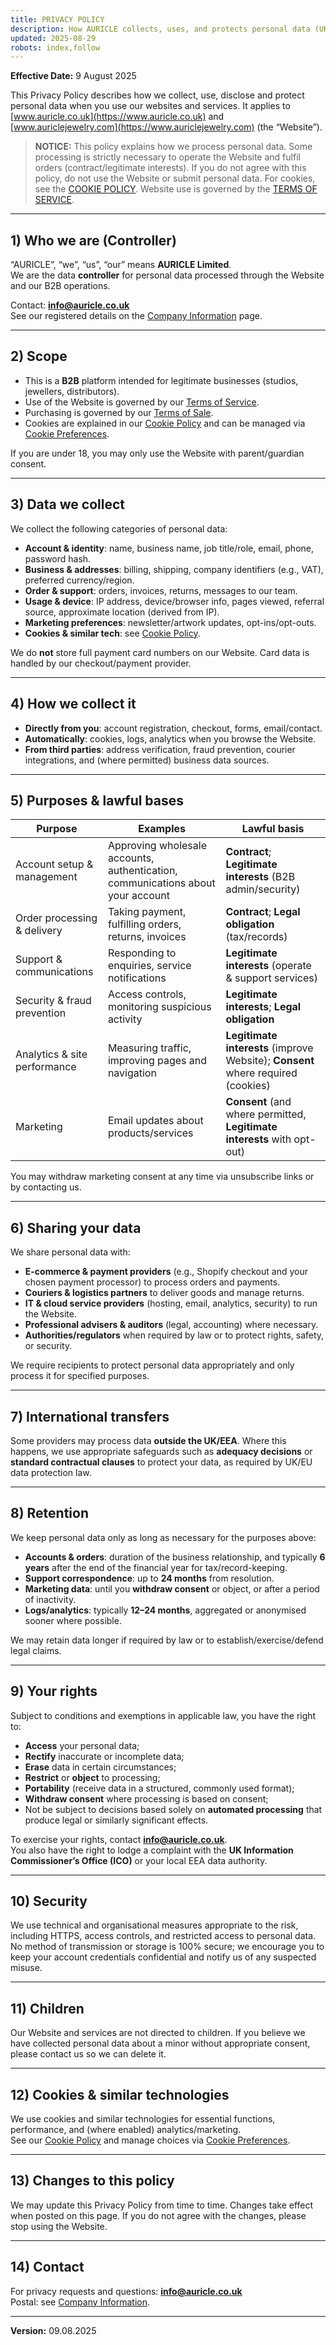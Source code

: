 ```yaml
---
title: PRIVACY POLICY
description: How AURICLE collects, uses, and protects personal data (UK/EU GDPR).
updated: 2025-08-29
robots: index,follow
---
```


<div className="information-page">

**Effective Date:** 9 August 2025

This Privacy Policy describes how we collect, use, disclose and protect personal data when you use our websites and services. It applies to [www.auricle.co.uk](https://www.auricle.co.uk) and [www.auriclejewelry.com](https://www.auriclejewelry.com) (the “Website”).

> **NOTICE:** This policy explains how we process personal data. Some processing is strictly necessary to operate the Website and fulfil orders (contract/legitimate interests). If you do not agree with this policy, do not use the Website or submit personal data. For cookies, see the [COOKIE POLICY](/information/cookie-policy). Website use is governed by the [TERMS OF SERVICE](/information/terms-of-service).
---

## 1) Who we are (Controller)

“AURICLE”, “we”, “us”, “our” means **AURICLE Limited**.  
We are the data **controller** for personal data processed through the Website and our B2B operations.

Contact: **info@auricle.co.uk**  
See our registered details on the [Company Information](/information/company-information-imprint) page.

---

## 2) Scope

- This is a **B2B** platform intended for legitimate businesses (studios, jewellers, distributors).  
- Use of the Website is governed by our [Terms of Service](/information/terms-of-service).  
- Purchasing is governed by our [Terms of Sale](/information/terms-of-sale).  
- Cookies are explained in our [Cookie Policy](/information/cookie-policy) and can be managed via [Cookie Preferences](/information/cookie-preferences).

If you are under 18, you may only use the Website with parent/guardian consent.

---

## 3) Data we collect

We collect the following categories of personal data:

- **Account & identity**: name, business name, job title/role, email, phone, password hash.  
- **Business & addresses**: billing, shipping, company identifiers (e.g., VAT), preferred currency/region.  
- **Order & support**: orders, invoices, returns, messages to our team.  
- **Usage & device**: IP address, device/browser info, pages viewed, referral source, approximate location (derived from IP).  
- **Marketing preferences**: newsletter/artwork updates, opt-ins/opt-outs.  
- **Cookies & similar tech**: see [Cookie Policy](/information/cookie-policy).

We do **not** store full payment card numbers on our Website. Card data is handled by our checkout/payment provider.

---

## 4) How we collect it

- **Directly from you**: account registration, checkout, forms, email/contact.  
- **Automatically**: cookies, logs, analytics when you browse the Website.  
- **From third parties**: address verification, fraud prevention, courier integrations, and (where permitted) business data sources.

---

## 5) Purposes & lawful bases

| Purpose | Examples | Lawful basis |
|---|---|---|
| Account setup & management | Approving wholesale accounts, authentication, communications about your account | **Contract**; **Legitimate interests** (B2B admin/security) |
| Order processing & delivery | Taking payment, fulfilling orders, returns, invoices | **Contract**; **Legal obligation** (tax/records) |
| Support & communications | Responding to enquiries, service notifications | **Legitimate interests** (operate & support services) |
| Security & fraud prevention | Access controls, monitoring suspicious activity | **Legitimate interests**; **Legal obligation** |
| Analytics & site performance | Measuring traffic, improving pages and navigation | **Legitimate interests** (improve Website); **Consent** where required (cookies) |
| Marketing | Email updates about products/services | **Consent** (and where permitted, **Legitimate interests** with opt-out) |

You may withdraw marketing consent at any time via unsubscribe links or by contacting us.

---

## 6) Sharing your data

We share personal data with:

- **E-commerce & payment providers** (e.g., Shopify checkout and your chosen payment processor) to process orders and payments.  
- **Couriers & logistics partners** to deliver goods and manage returns.  
- **IT & cloud service providers** (hosting, email, analytics, security) to run the Website.  
- **Professional advisers & auditors** (legal, accounting) where necessary.  
- **Authorities/regulators** when required by law or to protect rights, safety, or security.

We require recipients to protect personal data appropriately and only process it for specified purposes.

---

## 7) International transfers

Some providers may process data **outside the UK/EEA**. Where this happens, we use appropriate safeguards such as **adequacy decisions** or **standard contractual clauses** to protect your data, as required by UK/EU data protection law.

---

## 8) Retention

We keep personal data only as long as necessary for the purposes above:

- **Accounts & orders**: duration of the business relationship, and typically **6 years** after the end of the financial year for tax/record-keeping.  
- **Support correspondence**: up to **24 months** from resolution.  
- **Marketing data**: until you **withdraw consent** or object, or after a period of inactivity.  
- **Logs/analytics**: typically **12–24 months**, aggregated or anonymised sooner where possible.

We may retain data longer if required by law or to establish/exercise/defend legal claims.

---

## 9) Your rights

Subject to conditions and exemptions in applicable law, you have the right to:

- **Access** your personal data;  
- **Rectify** inaccurate or incomplete data;  
- **Erase** data in certain circumstances;  
- **Restrict** or **object** to processing;  
- **Portability** (receive data in a structured, commonly used format);  
- **Withdraw consent** where processing is based on consent;  
- Not be subject to decisions based solely on **automated processing** that produce legal or similarly significant effects.

To exercise your rights, contact **info@auricle.co.uk**.  
You also have the right to lodge a complaint with the **UK Information Commissioner’s Office (ICO)** or your local EEA data authority.

---

## 10) Security

We use technical and organisational measures appropriate to the risk, including HTTPS, access controls, and restricted access to personal data. No method of transmission or storage is 100% secure; we encourage you to keep your account credentials confidential and notify us of any suspected misuse.

---

## 11) Children

Our Website and services are not directed to children. If you believe we have collected personal data about a minor without appropriate consent, please contact us so we can delete it.

---

## 12) Cookies & similar technologies

We use cookies and similar technologies for essential functions, performance, and (where enabled) analytics/marketing.  
See our [Cookie Policy](/information/cookie-policy) and manage choices via [Cookie Preferences](/information/cookie-preferences).

---

## 13) Changes to this policy

We may update this Privacy Policy from time to time. Changes take effect when posted on this page. If you do not agree with the changes, please stop using the Website.

---

## 14) Contact

For privacy requests and questions: **info@auricle.co.uk**  
Postal: see [Company Information](/information/company-information-imprint).

---

**Version:** 09.08.2025
</div>
